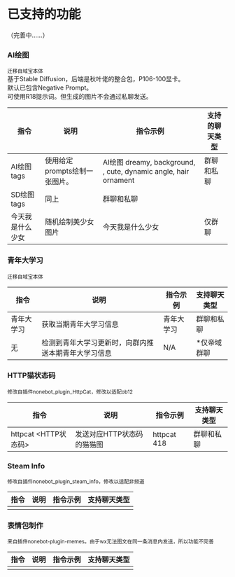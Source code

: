 # 已支持的功能

（完善中……）

### AI绘图
<small>迁移自域宝本体</small>  
基于Stable Diffusion，后端是秋叶佬的整合包，P106-100显卡。  
默认已包含Negative Prompt。  
可使用R18提示词。但生成的图片不会通过私聊发送。

|指令|说明|指令示例|支持的聊天类型|
|----|----|----|----|
| AI绘图 tags | 使用给定prompts绘制一张图片。 | AI绘图 dreamy,  background, , cute, dynamic angle, hair ornament |群聊和私聊|
| SD绘图 tags | 同上 |群聊和私聊|
| 今天我是什么少女 | 随机绘制美少女图片 | 今天我是什么少女 |仅群聊|

### 青年大学习
<small>迁移自域宝本体</small>  

|指令|说明|指令示例|支持聊天类型|
|----|----|----|----|
| 青年大学习 | 获取当期青年大学习信息 | 青年大学习 | 群聊和私聊 |
|无|检测到青年大学习更新时，向群内推送本期青年大学习信息|N/A|*仅帝域群聊|

### HTTP猫状态码
<small>修改自插件nonebot_plugin_HttpCat，修改以适配ob12</small>

|指令|说明|指令示例|支持聊天类型|
|----|----|----|----|
| httpcat \<HTTP状态码\> | 发送对应HTTP状态码的猫猫图 | httpcat 418 | 群聊和私聊 |

### Steam Info
<small>修改自插件nonebot_plugin_steam_info，修改以适配非频道</small>  

|指令|说明|指令示例|支持聊天类型|
|----|----|----|----|
| | | | |

### 表情包制作
<small>来自插件nonebot-plugin-memes。由于wx无法图文在同一条消息内发送，所以功能不完善</small>  

|指令|说明|指令示例|支持聊天类型|
|----|----|----|----|
| | | | |

<!--
|指令|说明|指令示例|支持聊天类型|
|----|----|----|----|
|  |  |  |  |
-->